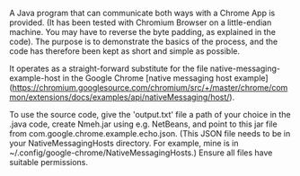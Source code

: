 A Java program that can communicate both ways with a Chrome App is provided.  (It has been tested with Chromium Browser on a little-endian machine.  You may have to reverse the byte padding, as explained in the code).  The purpose is to demonstrate the basics of the process, and the code has therefore been kept as short and simple as possible.

It operates as a straight-forward substitute for the file native-messaging-example-host in the Google Chrome [native messaging host example] (https://chromium.googlesource.com/chromium/src/+/master/chrome/common/extensions/docs/examples/api/nativeMessaging/host/).

To use the source code, give the 'output.txt' file a path of your choice in the .java code, create Nmeh.jar using e.g. NetBeans, and point to this jar file from com.google.chrome.example.echo.json.  (This JSON file needs to be in your NativeMessagingHosts directory.  For example, mine is in ~/.config/google-chrome/NativeMessagingHosts.)  Ensure all files have suitable permissions.


